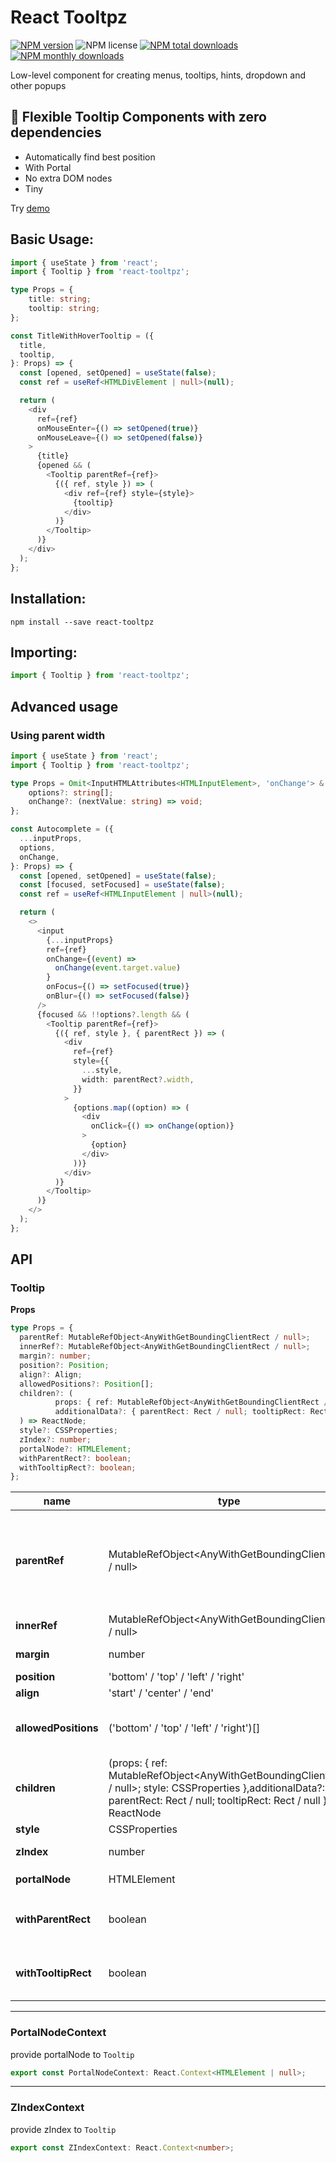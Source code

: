 # React Tooltpz

[![NPM version](https://img.shields.io/npm/v/react-tooltpz.svg?style=flat)](https://www.npmjs.com/package/react-tooltpz)
![NPM license](https://img.shields.io/npm/l/react-tooltpz.svg?style=flat)
[![NPM total downloads](https://img.shields.io/npm/dt/react-tooltpz.svg?style=flat)](https://npmcharts.com/compare/react-tooltpz?minimal=true)
[![NPM monthly downloads](https://img.shields.io/npm/dm/react-tooltpz.svg?style=flat)](https://npmcharts.com/compare/react-tooltpz?minimal=true)

Low-level component for creating menus, tooltips, hints, dropdown and other popups

## 💬 Flexible Tooltip Components with zero dependencies

- Automatically find best position
- With Portal
- No extra DOM nodes
- Tiny

Try [demo](https://codesandbox.io/s/react-tooltpz-q5dvz)

## Basic Usage:

```typescript jsx
import { useState } from 'react';
import { Tooltip } from 'react-tooltpz';

type Props = {
    title: string;
    tooltip: string;
};

const TitleWithHoverTooltip = ({
  title,
  tooltip,
}: Props) => {
  const [opened, setOpened] = useState(false);
  const ref = useRef<HTMLDivElement | null>(null);

  return (
    <div
      ref={ref}
      onMouseEnter={() => setOpened(true)}
      onMouseLeave={() => setOpened(false)}
    >
      {title}
      {opened && (
        <Tooltip parentRef={ref}>
          {({ ref, style }) => (
            <div ref={ref} style={style}>
              {tooltip}
            </div>
          )}
        </Tooltip>
      )}
    </div>
  );
};
```

## Installation:

```shell script
npm install --save react-tooltpz
```

## Importing:

```javascript
import { Tooltip } from 'react-tooltpz';
```

## Advanced usage

### Using parent width

```typescript jsx
import { useState } from 'react';
import { Tooltip } from 'react-tooltpz';

type Props = Omit<InputHTMLAttributes<HTMLInputElement>, 'onChange'> & {
    options?: string[];
    onChange?: (nextValue: string) => void;
};

const Autocomplete = ({
  ...inputProps,
  options,
  onChange,
}: Props) => {
  const [opened, setOpened] = useState(false);
  const [focused, setFocused] = useState(false);
  const ref = useRef<HTMLInputElement | null>(null);

  return (
    <>
      <input
        {...inputProps}
        ref={ref}
        onChange={(event) =>
          onChange(event.target.value)
        }
        onFocus={() => setFocused(true)}
        onBlur={() => setFocused(false)}
      />
      {focused && !!options?.length && (
        <Tooltip parentRef={ref}>
          {({ ref, style }, { parentRect }) => (
            <div
              ref={ref}
              style={{
                ...style,
                width: parentRect?.width,
              }}
            >
              {options.map((option) => (
                <div
                  onClick={() => onChange(option)}
                >
                  {option}
                </div>
              ))}
            </div>
          )}
        </Tooltip>
      )}
    </>
  );
};
```

## API

### Tooltip

**Props**

```typescript
type Props = {
  parentRef: MutableRefObject<AnyWithGetBoundingClientRect / null>;
  innerRef?: MutableRefObject<AnyWithGetBoundingClientRect / null>;
  margin?: number;
  position?: Position;
  align?: Align;
  allowedPositions?: Position[];
  children?: (
          props: { ref: MutableRefObject<AnyWithGetBoundingClientRect / null>; style: CSSProperties },
          additionalData?: { parentRect: Rect / null; tooltipRect: Rect / null },
  ) => ReactNode;
  style?: CSSProperties;
  zIndex?: number;
  portalNode?: HTMLElement;
  withParentRect?: boolean;
  withTooltipRect?: boolean;
};
```

| name                 | type                                                                                                                                                                              | default  | description                                                                                                                                           |
| -------------------- | --------------------------------------------------------------------------------------------------------------------------------------------------------------------------------- | -------- | ----------------------------------------------------------------------------------------------------------------------------------------------------- |
| **parentRef**        | MutableRefObject<AnyWithGetBoundingClientRect / null>                                                                                                                             | required | Tooltip ref object.<br>It can be any object with `current` prop.<br>`current` prop should be `null` or any object with `getBoundingClientRect` method |
| **innerRef**         | MutableRefObject<AnyWithGetBoundingClientRect / null>                                                                                                                             | -        | Tooltip ref object.<br>Similar to **parentRef**                                                                                                       |
| **margin**           | number                                                                                                                                                                            | 4        | Margin between parent and tooltip                                                                                                                     |
| **position**         | 'bottom' / 'top' / 'left' / 'right'                                                                                                                                               | 'bottom' | Tooltip position                                                                                                                                      |
| **align**            | 'start' / 'center' / 'end'                                                                                                                                                        | 'start'  | Tooltip align                                                                                                                                         |
| **allowedPositions** | ('bottom' / 'top' / 'left' / 'right')[]                                                                                                                                           | []       | Tooltip allowed positions array. Empty value means all positions are allowed.                                                                         |
| **children**         | (props: { ref: MutableRefObject<AnyWithGetBoundingClientRect / null>; style: CSSProperties },additionalData?: { parentRect: Rect / null; tooltipRect: Rect / null }) => ReactNode | -        | Tooltip render function                                                                                                                               |
| **style**            | CSSProperties                                                                                                                                                                     | -        | Tooltip style object                                                                                                                                  |
| **zIndex**           | number                                                                                                                                                                            | 0        | Tooltip default z-index                                                                                                                               |
| **portalNode**       | HTMLElement                                                                                                                                                                       | -        | second parameter for `ReadDOM.createPortal`                                                                                                           |
| **withParentRect**   | boolean                                                                                                                                                                           | -        | If true `parentRect` prop of second parameter of `children` will be updated                                                                           |
| **withTooltipRect**  | boolean                                                                                                                                                                           | -        | If true `tooltipRect` prop of second parameter of `children` will be updated                                                                          |

---

### PortalNodeContext

provide portalNode to `Tooltip`

```typescript
export const PortalNodeContext: React.Context<HTMLElement | null>;
```

---

### ZIndexContext

provide zIndex to `Tooltip`

```typescript
export const ZIndexContext: React.Context<number>;
```
